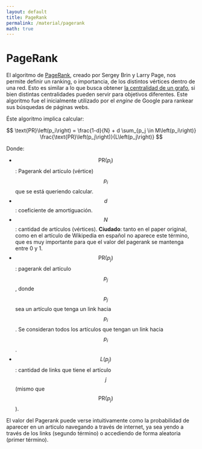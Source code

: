 ```yaml
---
layout: default
title: PageRank
permalink: /material/pagerank
math: true
---
```


# PageRank

El algoritmo de [PageRank](http://ilpubs.stanford.edu:8090/422/1/1999-66.pdf), creado por Sergey Brin y 
Larry Page, nos permite definir un ranking, o importancia, de los distintos vértices dentro de una red. 
Esto es similar a lo que busca obtener [la centralidad de un grafo](centralidad), si bien distintas
centralidades pueden servir para objetivos diferentes. Este algoritmo fue el inicialmente utilizado
por el _engine_ de Google para rankear sus búsquedas de páginas webs. 

Éste algoritmo implica calcular: 

$$ \text{PR}\left(p_i\right) = \frac{1-d}{N} + d \sum_{p_j \in M\left(p_i\right)} 
\frac{\text{PR}\left(p_j\right)}{L\left(p_j\right)} $$

Donde:
* $$\text{PR}\left(p_i\right)$$: Pagerank del artículo (vértice) $$p_i$$ que se está queriendo calcular.
* $$d$$: coeficiente de amortiguación. 
* $$N$$: cantidad de artículos (vértices). **Ciudado**: tanto en el paper original, como en el artículo de
Wikipedia en español no aparece este término, que es muy importante para que el valor del pagerank se
mantenga entre 0 y 1. 
* $$\text{PR}\left(p_j\right)$$: pagerank del artículo $$p_j$$, donde $$p_j$$ sea un artículo que tenga un
link hacia $$p_i$$. Se consideran todos los artículos que tengan un link hacia $$p_i$$.
* $$L\left(p_j\right)$$: cantidad de links que tiene el artículo $$j$$ (mismo que 
$$\text{PR}\left(p_j\right)$$).


El valor del Pagerank puede verse intuitivamente como la probabilidad de aparecer en un articulo navegando
a través de internet, ya sea yendo a través de los links (segundo término) o accediendo de forma aleatoria 
(primer término).
